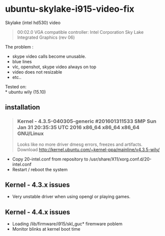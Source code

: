 # ubuntu-skylake-i915-video-fix<br />

Skylake (intel hd530) video <br />

> 00:02.0 VGA compatible controller: Intel Corporation Sky Lake Integrated Graphics (rev 06)

The problem :<br />
 * skype video calls become unusable.<br />
 * blue lines<br />
 * vlc, openshot, skype video always on top<br />
 * video does not resizable<br />
 * etc..<br />
 

Tested on:  <br />
     * ubuntu wily (15.10)  <br />

## installation
> ### Kernel - 4.3.5-040305-generic #201601311533 SMP Sun Jan 31 20:35:35 UTC 2016 x86_64 x86_64 x86_64 GNU/Linux <br />
 > Looks like no more driver dmesg errors, freezes and artifacts. <br />
 > Download http://kernel.ubuntu.com/~kernel-ppa/mainline/v4.3.5-wily/ <br />
 
* Copy 20-intel.conf from repository to /usr/share/X11/xorg.conf.d/20-intel.conf
* Restart / reboot the system


## Kernel - 4.3.x issues
 * Very unstable driver when using opengl or playing games.
 
## Kernel - 4.4.x issues
 * Loading /lib/firmware/i915/skl_guc* firemware poblem
 * Monitor blinks at kernel boot time


